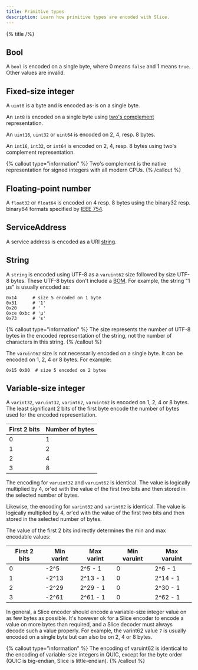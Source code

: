 ```yaml
---
title: Primitive types
description: Learn how primitive types are encoded with Slice.
---
```


{% title /%}

## Bool

A `bool` is encoded on a single byte, where 0 means `false` and 1 means `true`. Other values are invalid.

## Fixed-size integer

A `uint8` is a byte and is encoded as-is on a single byte.

An `int8` is encoded on a single byte using [two's complement](https://en.wikipedia.org/wiki/Two%27s_complement)
representation.

An `uint16`, `uint32` or `uint64` is encoded on 2, 4, resp. 8 bytes.

An `int16`, `int32`, or `int64` is encoded on 2, 4, resp. 8 bytes using two's complement representation.

{% callout type="information" %}
Two's complement is the native representation for signed integers with all modern CPUs.
{% /callout %}

## Floating-point number

A `float32` or `float64` is encoded on 4 resp. 8 bytes using the binary32 resp. binary64 formats specified by
[IEEE 754](https://en.wikipedia.org/wiki/IEEE_754).

## ServiceAddress

A service address is encoded as a URI [string](#String).

## String

A `string` is encoded using UTF-8 as a `varuint62` size followed by size UTF-8 bytes. These UTF-8 bytes don't include
a [BOM](https://en.wikipedia.org/wiki/Byte_order_mark). For example, the string "1 μs" is usually encoded as:
```
0x14      # size 5 encoded on 1 byte
0x31      # '1'
0x20      # ' '
0xce 0xbc # 'μ'
0x73      # 's'
```

{% callout type="information" %}
The size represents the number of UTF-8 bytes in the encoded representation of the string, not the number of characters
in this string.
{% /callout %}

The `varuint62` size is not necessarily encoded on a single byte. It can be encoded on 1, 2, 4 or 8 bytes. For example:
```
0x15 0x00  # size 5 encoded on 2 bytes
```

## Variable-size integer

A `varint32`, `varuint32`, `varint62`, `varuint62` is encoded on 1, 2, 4 or 8 bytes. The least significant 2 bits of the
first byte encode the number of bytes used for the encoded representation.

| First 2 bits | Number of bytes |
|--------------|-----------------|
| 0            | 1               |
| 1            | 2               |
| 2            | 4               |
| 3            | 8               |

The encoding for `varuint32` and `varuint62` is identical. The value is logically multiplied by 4, or'ed with the value
of the first two bits and then stored in the selected number of bytes.

Likewise, the encoding for `varint32` and `varint62` is identical. The value is logically multiplied by 4, or'ed with
the value of the first two bits and then stored in the selected number of bytes.

The value of the first 2 bits indirectly determines the min and max encodable values:

| First 2 bits | Min varint | Max varint | Min varuint | Max varuint |
|--------------|------------|------------|-------------|-------------|
| 0            | -2^5       | 2^5 - 1    | 0           | 2^6 - 1     |
| 1            | -2^13      | 2^13 - 1   | 0           | 2^14 - 1    |
| 2            | -2^29      | 2^29 - 1   | 0           | 2^30 - 1    |
| 3            | -2^61      | 2^61 - 1   | 0           | 2^62 - 1    |

In general, a Slice encoder should encode a variable-size integer value on as few bytes as possible. It's however ok for
a Slice encoder to encode a value on more bytes than required, and a Slice decoder must always decode such a value
properly. For example, the varint62 value `7` is usually encoded on a single byte but can also be on 2, 4 or 8 bytes.

{% callout type="information" %}
The encoding of varuint62 is identical to the encoding of variable-size integers in QUIC, except for the byte order
(QUIC is big-endian, Slice is little-endian).
{% /callout %}
